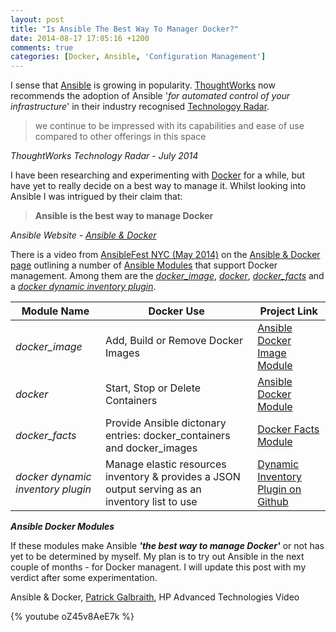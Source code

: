 ```yaml
---
layout: post
title: "Is Ansible The Best Way To Manager Docker?"
date: 2014-08-17 17:05:16 +1200
comments: true
categories: [Docker, Ansible, 'Configuration Management']
---
```

I sense that [Ansible](http://www.ansible.com "Ansible Website") is growing in popularity. [ThoughtWorks](http://www.thoughtworks.com "ThoughtWorks Website") now recommends the adoption of Ansible '*for automated control of your infrastructure*' in their industry recognised [Technologoy Radar](http://www.thoughtworks.com/radar  "ThoughtWorks Technology Radar").

>we continue to be impressed with its capabilities and ease of use compared to other offerings in this space

*ThoughtWorks Technology Radar - July 2014*

<!--more-->

I have been researching and experimenting with [Docker](http://www.docker.com "Docker Website") for a while, but have yet to really decide on a best way to manage it. Whilst looking into Ansible I was intrigued by their claim that:

> __Ansible is the best way to manage Docker__

*Ansible Website - [Ansible &amp; Docker](http://www.ansible.com/docker "Ansible &amp; Docker")* 

There is a video from [AnsibleFest NYC (May 2014)](http://www.eventbrite.com/e/ansiblefest-nyc-2014-tickets-10952628607 "AnsibleFest EventBrite") on the [Ansible &amp; Docker page](http://www.ansible.com/docker "Ansible &amp; Docker") outlining a number of [Ansible Modules](http://docs.ansible.com/modules.html "Ansible Modules Documentation") that support Docker management. Among them are the [*docker_image*](http://docs.ansible.com/docker_image_module.html "Docker Image Ansible Module"), [*docker*](http://docs.ansible.com/docker_module.html "Docker Ansible Module"), [*docker_facts*](http://patg.net/ansible,docker/2014/07/10/ansible-docker-facts "Ansible Docker Facts Module") and a [*docker dynamic inventory plugin*](https://github.com/ansible/ansible/blob/devel/plugins/inventory/docker.py "Docker Dynamic Inventory Plugin for Ansible").

|Module Name|Docker Use|Project Link| 
|--------------|----------|------------|
|*docker_image*|Add, Build or Remove Docker Images|[Ansible Docker Image Module](http://docs.ansible.com/docker_images_module.html "Docker Image Ansible Module")|
|*docker*|Start, Stop or Delete Containers|[Ansible Docker Module](http://docs.ansible.com/docker_module.html "Docker Ansible Module")
|*docker_facts*|Provide Ansible dictonary entries: docker_containers and docker_images|[Docker Facts Module](http://github.com/CaptTofu/ansible/tree/docker_facts "Ansible Docker Facts Module")
|*docker dynamic inventory plugin*|Manage elastic resources inventory &amp; provides a JSON output serving as an inventory list to use|[Dynamic Inventory Plugin on Github](https://github.com/ansible/ansible/blob/devel/plugins/inventory/docker.py "Docker Dynamic Inventory Plugin for Ansible")

*__Ansible Docker Modules__*

If these modules make Ansible *__'the best way to manage Docker'__* or not has yet to be determined by myself. My plan is to try out Ansible in the next couple of months - for Docker managent. I will update this post with my verdict after some experimentation. 

Ansible &amp; Docker, [Patrick Galbraith](http://patg.net "Patrick Galbraith's Blog"), HP Advanced Technologies Video

{% youtube oZ45v8AeE7k %}
